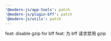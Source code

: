 ```yaml
---
'@modern-js/app-tools': patch
'@modern-js/plugin-bff': patch
'@modern-js/utils': patch
---
```


feat: disable gzip for bff
feat: 为 bff 请求禁用 gzip
